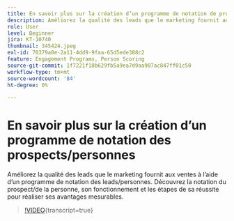 ```yaml
---
title: En savoir plus sur la création d’un programme de notation de prospect/personne
description: Améliorez la qualité des leads que le marketing fournit aux ventes à l’aide d’un programme de notation des leads/personnes. Découvrez la notation du prospect/de la personne, son fonctionnement et les étapes de sa réussite pour réaliser ses avantages mesurables.
role: User
level: Beginner
jira: KT-10740
thumbnail: 345424.jpeg
exl-id: 70379a0e-2a11-4dd9-9faa-65d5ede388c2
feature: Engagement Programs, Person Scoring
source-git-commit: 1f7221f18b629fb5a9ea7d9aa907ac847ff01c50
workflow-type: tm+mt
source-wordcount: '84'
ht-degree: 0%

---
```


# En savoir plus sur la création d’un programme de notation des prospects/personnes

Améliorez la qualité des leads que le marketing fournit aux ventes à l’aide d’un programme de notation des leads/personnes. Découvrez la notation du prospect/de la personne, son fonctionnement et les étapes de sa réussite pour réaliser ses avantages mesurables.

>[!VIDEO](https://video.tv.adobe.com/v/345424/?quality=12&learn=on){transcript=true}
